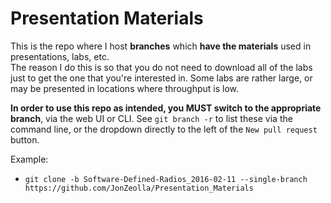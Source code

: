# Presentation Materials  
This is the repo where I host **branches** which **have the materials** used in presentations, labs, etc.  
The reason I do this is so that you do not need to download all of the labs just to get the one that you're interested in.  Some labs are rather large, or may be presented in locations where throughput is low.  
  
**In order to use this repo as intended, you MUST switch to the appropriate branch**, via the web UI or CLI.  See `git branch -r` to list these via the command line, or the dropdown directly to the left of the `New pull request` button.  
  
Example:  
* `git clone -b Software-Defined-Radios_2016-02-11 --single-branch https://github.com/JonZeolla/Presentation_Materials`  

